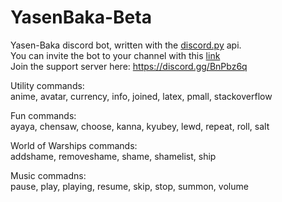 # YasenBaka-Beta  
Yasen-Baka discord bot, written with the [discord.py](https://github.com/Rapptz/discord.py) api.  
You can invite the bot to your channel with this [link](https://discordapp.com/oauth2/authorize?client_id=243230010532560896&scope=bot&permissions=-1)  
Join the support server here: https://discord.gg/BnPbz6q  

Utility commands:  
anime, avatar, currency, info, joined, latex, pmall, stackoverflow

Fun commands:  
ayaya, chensaw, choose, kanna, kyubey, lewd, repeat, roll, salt

World of Warships commands:  
addshame, removeshame, shame, shamelist, ship

Music commadns:  
pause, play, playing, resume, skip, stop, summon, volume
